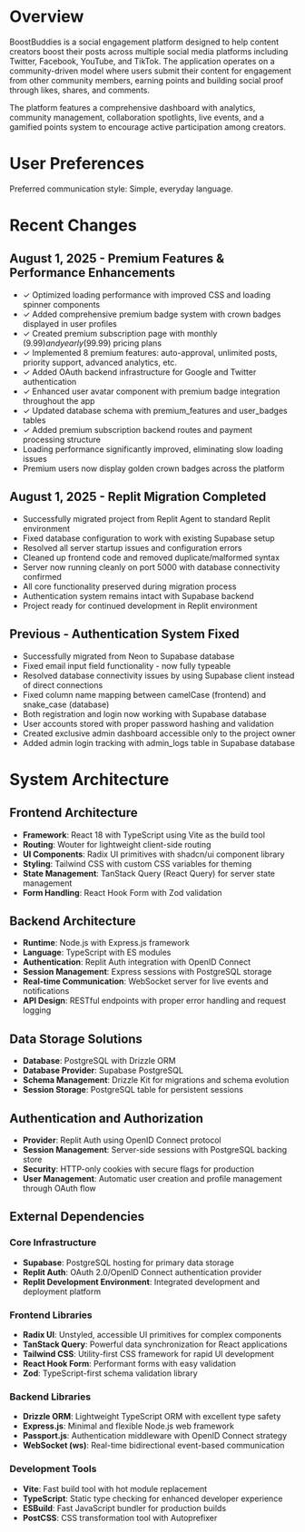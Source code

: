 # Overview

BoostBuddies is a social engagement platform designed to help content creators boost their posts across multiple social media platforms including Twitter, Facebook, YouTube, and TikTok. The application operates on a community-driven model where users submit their content for engagement from other community members, earning points and building social proof through likes, shares, and comments.

The platform features a comprehensive dashboard with analytics, community management, collaboration spotlights, live events, and a gamified points system to encourage active participation among creators.

# User Preferences

Preferred communication style: Simple, everyday language.

# Recent Changes

## August 1, 2025 - Premium Features & Performance Enhancements
- ✓ Optimized loading performance with improved CSS and loading spinner components
- ✓ Added comprehensive premium badge system with crown badges displayed in user profiles
- ✓ Created premium subscription page with monthly ($9.99) and yearly ($99.99) pricing plans
- ✓ Implemented 8 premium features: auto-approval, unlimited posts, priority support, advanced analytics, etc.
- ✓ Added OAuth backend infrastructure for Google and Twitter authentication
- ✓ Enhanced user avatar component with premium badge integration throughout the app
- ✓ Updated database schema with premium_features and user_badges tables
- ✓ Added premium subscription backend routes and payment processing structure
- Loading performance significantly improved, eliminating slow loading issues
- Premium users now display golden crown badges across the platform

## August 1, 2025 - Replit Migration Completed
- Successfully migrated project from Replit Agent to standard Replit environment
- Fixed database configuration to work with existing Supabase setup
- Resolved all server startup issues and configuration errors  
- Cleaned up frontend code and removed duplicate/malformed syntax
- Server now running cleanly on port 5000 with database connectivity confirmed
- All core functionality preserved during migration process
- Authentication system remains intact with Supabase backend
- Project ready for continued development in Replit environment

## Previous - Authentication System Fixed
- Successfully migrated from Neon to Supabase database
- Fixed email input field functionality - now fully typeable 
- Resolved database connectivity issues by using Supabase client instead of direct connections
- Fixed column name mapping between camelCase (frontend) and snake_case (database)
- Both registration and login now working with Supabase database
- User accounts stored with proper password hashing and validation
- Created exclusive admin dashboard accessible only to the project owner
- Added admin login tracking with admin_logs table in Supabase database

# System Architecture

## Frontend Architecture
- **Framework**: React 18 with TypeScript using Vite as the build tool
- **Routing**: Wouter for lightweight client-side routing
- **UI Components**: Radix UI primitives with shadcn/ui component library
- **Styling**: Tailwind CSS with custom CSS variables for theming
- **State Management**: TanStack Query (React Query) for server state management
- **Form Handling**: React Hook Form with Zod validation

## Backend Architecture
- **Runtime**: Node.js with Express.js framework
- **Language**: TypeScript with ES modules
- **Authentication**: Replit Auth integration with OpenID Connect
- **Session Management**: Express sessions with PostgreSQL storage
- **Real-time Communication**: WebSocket server for live events and notifications
- **API Design**: RESTful endpoints with proper error handling and request logging

## Data Storage Solutions
- **Database**: PostgreSQL with Drizzle ORM
- **Database Provider**: Supabase PostgreSQL
- **Schema Management**: Drizzle Kit for migrations and schema evolution
- **Session Storage**: PostgreSQL table for persistent sessions

## Authentication and Authorization
- **Provider**: Replit Auth using OpenID Connect protocol
- **Session Management**: Server-side sessions with PostgreSQL backing store
- **Security**: HTTP-only cookies with secure flags for production
- **User Management**: Automatic user creation and profile management through OAuth flow

## External Dependencies

### Core Infrastructure
- **Supabase**: PostgreSQL hosting for primary data storage
- **Replit Auth**: OAuth 2.0/OpenID Connect authentication provider
- **Replit Development Environment**: Integrated development and deployment platform

### Frontend Libraries
- **Radix UI**: Unstyled, accessible UI primitives for complex components
- **TanStack Query**: Powerful data synchronization for React applications
- **Tailwind CSS**: Utility-first CSS framework for rapid UI development
- **React Hook Form**: Performant forms with easy validation
- **Zod**: TypeScript-first schema validation library

### Backend Libraries
- **Drizzle ORM**: Lightweight TypeScript ORM with excellent type safety
- **Express.js**: Minimal and flexible Node.js web framework
- **Passport.js**: Authentication middleware with OpenID Connect strategy
- **WebSocket (ws)**: Real-time bidirectional event-based communication

### Development Tools
- **Vite**: Fast build tool with hot module replacement
- **TypeScript**: Static type checking for enhanced developer experience
- **ESBuild**: Fast JavaScript bundler for production builds
- **PostCSS**: CSS transformation tool with Autoprefixer